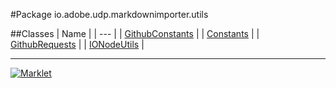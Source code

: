 #Package io.adobe.udp.markdownimporter.utils

##Classes
| Name |
| --- |
| [GithubConstants](GithubConstants.md) |
| [Constants](Constants.md) |
| [GithubRequests](GithubRequests.md) |
| [IONodeUtils](IONodeUtils.md) |

---

[![Marklet](https://img.shields.io/badge/Generated%20by-Marklet-green.svg)](https://github.com/Faylixe/marklet)